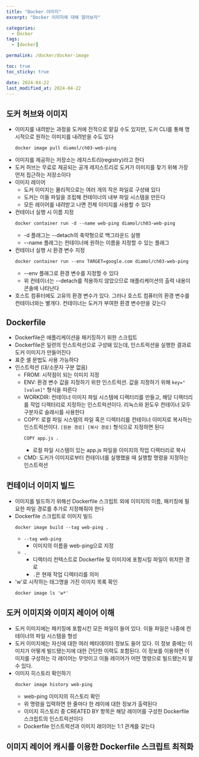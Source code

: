 ```yaml
---
title: "Docker 이미지"
excerpt: "Docker 이미지에 대해 알아보자"

categories:
  - Docker
tags:
  - [docker]

permalink: /docker/docker-image

toc: true
toc_sticky: true

date: 2024-04-22
last_modified_at: 2024-04-22
---
```


## 도커 허브와 이미지
- 이미지를 내려받는 과정을 도커에 전적으로 맡길 수도 있지만, 도커 CLI를 통해 명시적으로 원하는 이미지를 내려받을 수도 있다
  ```
  docker image pull diamol/ch03-web-ping
  ```
- 이미지를 제공하는 저장소는 레지스트리(registry)라고 한다
- 도커 허브는 무료로 제공되는 공개 레지스트리로 도커가 이미지를 찾기 위해 가장 먼저 접근하는 저장소이다
- 이미지 레이어
  - 도커 이미지는 물리적으로는 여러 개의 작은 파일로 구성돼 있다
  - 도커는 이들 파일을 조립해 컨테이너의 내부 파일 시스템을 만든다
  - 모든 레이어를 내려받고 나면 전체 이미지를 사용할 수 있다
- 컨테이너 실행 시 이름 지정
  ```
  docker container run -d --name web-ping diamol/ch03-web-ping
  ```
  - -d 플래그는 --detach의 축약형으로 백그라운드 실행
  - --name 플래그는 컨테이너에 원하는 이름을 지정할 수 있는 플래그
- 컨테이너 실행 시 환경 변수 지정
  ```
  docker container run --env TARGET=google.com diamol/ch03-web-ping
  ```
  - --env 플래그로 환경 변수를 지정할 수 있다
  - 위 컨테이너는 --detach를 적용하지 않았으므로 애플리케이션의 출력 내용이 콘솔에 나타난다
- 호스트 컴퓨터에도 고유의 환경 변수가 있다. 그러나 호스트 컴퓨터의 환경 변수를 컨테이너와는 별개다. 컨테이너는 도커가 부여한 환경 변수만을 갖는다

## Dockerfile
- Dockerfile은 애플리케이션을 패키징하기 위한 스크립트
- Dockerfile은 일련의 인스트럭션으로 구성돼 있는데, 인스트럭션을 실행한 결과로 도커 이미지가 만들어진다
- 표준 셸 문법도 사용 가능하다
- 인스트럭션 (대/소문자 구분 없음)
  - FROM: 시작점이 되는 이미지 지정
  - ENV: 환경 변수 값을 지정하기 위한 인스트럭션. 값을 지정하기 위해 `key="[value]"` 형식을 따른다
  - WORKDIR: 컨테이너 이미지 파일 시스템에 디렉터리를 만들고, 해당 디렉터리를 작업 디렉터리로 지정하는 인스트럭션이다. 리눅스와 윈도우 컨테이너 모두 구분자로 슬래시를 사용한다
  - COPY: 로컬 파일 시스템의 파일 혹은 디렉터리를 컨테이너 이미지로 복사하는 인스트럭션이다. `[원본 경로] [복사 경로]` 형식으로 지정하면 된다
    ```
    COPY app.js .
    ```
    - 로컬 파일 시스템이 있는 app.js 파일을 이미지의 작업 디렉터리로 복사
  - CMD: 도커가 이미지로부터 컨테이너를 실행했을 때 실행할 명령을 지정하는 인스트럭션

## 컨테이너 이미지 빌드
- 이미지를 빌드하기 위해선 Dockerfile 스크립트 외에 이미지의 이름, 패키징에 필요한 파일 경로를 추가로 지정해줘야 한다
- Dockerfile 스크립트로 이미지 빌드
  ```
  docker image build --tag web-ping .
  ```
  - `--tag web-ping`
    - 이미지의 이름을 web-ping으로 지정
  - `.`
    - 디렉터리 컨텍스트로 Dockerfile 및 이미지에 포함시킬 파일이 위치한 경로
    - `.`은 현재 작업 디렉터리를 의미
- 'w'로 시작하는 태그명을 가진 이미지 목록 확인
  ```
  docker image ls 'w*'
  ```

## 도커 이미지와 이미지 레이어 이해
- 도커 이미지에는 패키징에 포함시킨 모든 파일이 들어 있다. 이들 파일은 나중에 컨테이너의 파일 시스템을 형성
- 도커 이미지에는 자신에 대한 여러 메타데이터 정보도 들어 있다. 이 정보 중에는 이미지가 어떻게 빌드됐는지에 대한 간단한 이력도 포함된다. 이 정보를 이용하면 이미지를 구성하는 각 레이어는 무엇이고 이들 레이어가 어떤 명령으로 빌드됐는지 알 수 있다.
- 이미지 히스토리 확인하기
  ```
  docker image history web-ping
  ```
  - web-ping 이미지의 히스토리 확인
  - 위 명령을 입력하면 한 줄마다 한 레이에 대한 정보가 출력된다
  - 이미지 히스토리 중 CREATED BY 항목은 해당 레이어를 구성한 Dockerfile 스크립트의 인스트럭션이다
  - Dockerfile 인스트럭션과 이미지 레이어는 1:1 관계를 갖는다

## 이미지 레이어 캐시를 이용한 Dockerfile 스크립트 최적화
